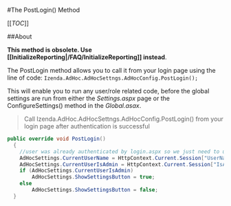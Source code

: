 #The PostLogin() Method

[[_TOC_]]

##About

**This method is obsolete. Use [[InitializeReporting|/FAQ/InitializeReporting]] instead**.

The PostLogin method allows you to call it from your login page using the line of code: ``Izenda.AdHoc.AdHocSettngs.AdHocConfig.PostLogin();``

This will enable you to run any user/role related code, before the global settings are run from either the _Settings.aspx_ page or the ConfigureSettings() method in the _Global.asax_. 

> Call Izenda.AdHoc.AdHocSettngs.AdHocConfig.PostLogin() from your login
> page after authentication is successful

```csharp
public override void PostLogin()
  { 
    //user was already authenticated by login.aspx so we just need to use the information from the session in our AdHoc reporting
    AdHocSettings.CurrentUserName = HttpContext.Current.Session["UserName"];
    AdHocSettings.CurrentUserIsAdmin = HttpContext.Current.Session["IsAdmin"];
    if (AdHocSettings.CurrentUserIsAdmin)
        AdHocSettings.ShowSettingsButton = true;
    else
        AdHocSettings.ShowSettingsButton = false;
  }
```